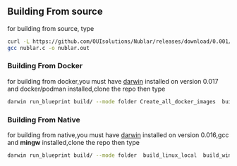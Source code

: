 
## Building From source
for building from source,  type
```bash
curl -L https://github.com/OUIsolutions/Nublar/releases/download/0.001/nublar.c -o nublar.c &&
gcc nublar.c -o nublar.out
```
### Building From Docker
for building from docker,you must have [darwin](https://github.com/OUIsolutions/Darwin) installed on version 0.017 and docker/podman installed,clone the repo  then type
```bash
darwin run_blueprint build/ --mode folder Create_all_docker_images  build_linux_from_docker build_windows_from_docker
```

### Building From Native
for building from native,you must have  [darwin](https://github.com/OUIsolutions/Darwin) installed on version 0.016,gcc  and **mingw** installed,clone the repo  then type

```bash
darwin run_blueprint build/ --mode folder  build_linux_local  build_windows_local
```
